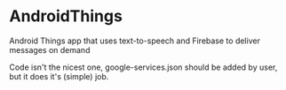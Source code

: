 # AndroidThings
Android Things app that uses text-to-speech and Firebase to deliver messages on demand


Code isn't the nicest one, google-services.json should be added by user, but it does it's (simple) job.
